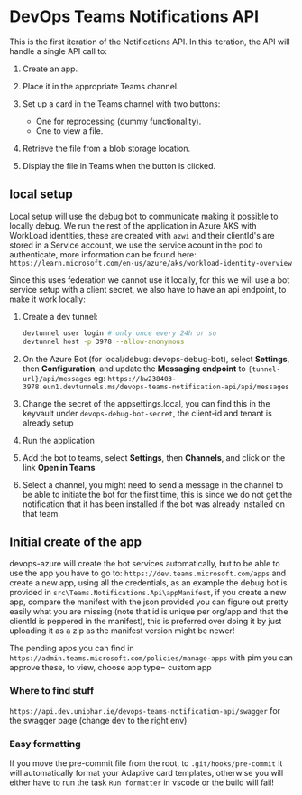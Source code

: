# DevOps Teams Notifications API

This is the first iteration of the Notifications API. In this iteration, the API will handle a single API call to:

1. Create an app.
2. Place it in the appropriate Teams channel.
3. Set up a card in the Teams channel with two buttons:

   - One for reprocessing (dummy functionality).
   - One to view a file.

4. Retrieve the file from a blob storage location.
5. Display the file in Teams when the button is clicked.

## local setup

Local setup will use the debug bot to communicate making it possible to locally debug.
We run the rest of the application in Azure AKS with WorkLoad identities, these are created with `azwi` and their clientId's are stored in a Service account, we use the service acount in the pod to authenticate, more information can be found here: `https://learn.microsoft.com/en-us/azure/aks/workload-identity-overview`

Since this uses federation we cannot use it locally, for this we will use a bot service setup with a client secret, we also have to have an api endpoint, to make it work locally:

1. Create a dev tunnel:

   ```bash
   devtunnel user login # only once every 24h or so
   devtunnel host -p 3978 --allow-anonymous

   ```

2. On the Azure Bot (for local/debug: devops-debug-bot), select **Settings**, then **Configuration**, and update the **Messaging endpoint** to `{tunnel-url}/api/messages` eg: `https://kw238403-3978.eun1.devtunnels.ms/devops-teams-notification-api/api/messages`
3. Change the secret of the appsettings.local, you can find this in the keyvault under `devops-debug-bot-secret`, the client-id and tenant is already setup
4. Run the application
5. Add the bot to teams, select **Settings**, then **Channels**, and click on the link **Open in Teams**
6. Select a channel, you might need to send a message in the channel to be able to initiate the bot for the first time, this is since we do not get the notification that it has been installed if the bot was already installed on that team.

## Initial create of the app

devops-azure will create the bot services automatically, but to be able to use the app you have to go to:
`https://dev.teams.microsoft.com/apps` and create a new app, using all the credentials, as an example the debug bot is provided in `src\Teams.Notifications.Api\appManifest`, if you create a new app, compare the manifest with the json provided you can figure out pretty easily what you are missing (note that id is unique per org/app and that the clientId is peppered in the manifest), this is preferred over doing it by just uploading it as a zip as the manifest version might be newer!

The pending apps you can find in `https://admin.teams.microsoft.com/policies/manage-apps` with pim you can approve these, to view, choose app type= custom app

### Where to find stuff

`https://api.dev.uniphar.ie/devops-teams-notification-api/swagger` for the swagger page (change dev to the right env)

### Easy formatting

If you move the pre-commit file from the root, to `.git/hooks/pre-commit` it will automatically format your Adaptive card templates, otherwise you will either have to run the task `Run formatter` in vscode or the build will fail!
